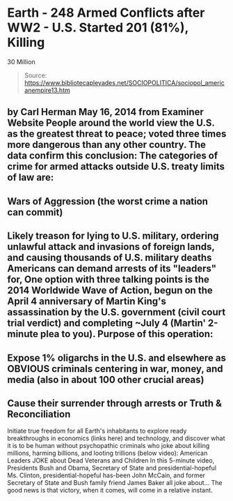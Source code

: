 # Earth - 248 Armed Conflicts after WW2 - U.S. Started 201 (81%), Killing 
30 Million

> Source: https://www.bibliotecapleyades.net/SOCIOPOLITICA/sociopol_americanempire13.htm

by Carl Herman
May 16, 2014
from
Examiner Website
People around the world view the
U.S. as the greatest threat to peace; voted three times more dangerous
than any other country.
The data confirm this conclusion:
The categories of crime for armed attacks
outside U.S. treaty limits of law are:
-
Wars of Aggression (the worst crime a
nation can commit)
-
Likely
treason for lying to U.S. military, ordering unlawful attack and
invasions of foreign lands, and causing thousands of U.S. military
deaths
Americans can demand arrests of its "leaders"
for,
One option with three talking points is the
2014 Worldwide Wave of Action,
begun on the April 4 anniversary of
Martin King's
assassination by the U.S. government (civil court trial
verdict) and completing ~July 4 (Martin'
2-minute plea to you).
Purpose of this
operation:
-
Expose 1% oligarchs in the U.S. and
elsewhere as OBVIOUS criminals centering in
war,
money, and
media (also in
about
100 other crucial areas)
-
Cause their surrender
through arrests or
Truth & Reconciliation
-
Initiate true freedom for all Earth's
inhabitants to explore ready breakthroughs in economics (links
here) and
technology, and discover what it is to be human without
psychopathic criminals who
joke about killing millions, harming billions, and looting
trillions (below video):
American Leaders JOKE about Dead Veterans and Children
In this 5-minute video,
Presidents
Bush and
Obama,
Secretary of State and presidential-hopeful Ms.
Clinton,
presidential-hopeful has-been John McCain,
and former Secretary of State and Bush family
friend James Baker
all joke about...
The good news is that victory, when it comes,
will come in a relative instant.
